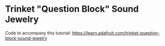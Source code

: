 # Trinket "Question Block" Sound Jewelry

Code to accompany this tutorial:
https://learn.adafruit.com/trinket-question-block-sound-jewelry
